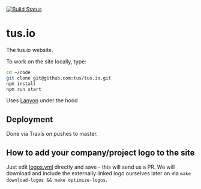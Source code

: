 [![Build Status](https://travis-ci.org/tus/tus.io.svg?branch=master)](https://travis-ci.org/tus/tus.io)

# tus.io

The tus.io website.

To work on the site locally, type:

```bash
cd ~/code
git clone git@github.com:tus/tus.io.git
npm install
npm run start
```

Uses [Lanyon](https://github.com/kvz/lanyon) under the hood

## Deployment

Done via Travis on pushes to master.

## How to add your company/project logo to the site

Just edit [logos.yml](https://github.com/tus/tus.io/edit/master/_data/logos.yml) directly and
save - this will send us a PR. We will download and include the externally linked logo ourselves
later on via `make download-logos && make optimize-logos`.
